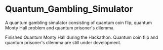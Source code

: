 # Quantum_Gambling_Simulator

A quantum gambling simulator consisting of quantum coin flip, quantum Monty Hall problem and quantum prisoner's dilemma.

Finished Quantum Monty Hall during the Hackathon.
Quantum coin flip and quantum prisoner's dilemma are still under development.
